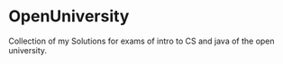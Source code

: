 # OpenUniversity
Collection of my Solutions for exams of intro to CS and java of the open university.
